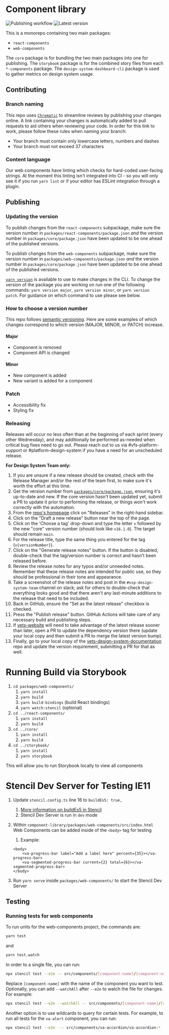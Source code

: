 # Component library

![Publishing workflow](https://github.com/department-of-veterans-affairs/component-library/actions/workflows/publish.yml/badge.svg)
![Latest version](https://img.shields.io/npm/v/@department-of-veterans-affairs/component-library)

This is a monorepo containing two main packages:

- `react-components`
- `web-components`

The `core` package is for bundling the two main packages into one for publishing. The `storybook` package is for the combined story files from each `*-components` package.
The `design-system-dashboard-cli` package is used to gather metrics on design system usage.

## Contributing

### Branch naming

This repo uses [`Chromatic`](https://www.chromatic.com/) to streamline reviews by publishing your changes online. A link containing your changes is automatically added to pull requests to aid others when reviewing your code. In order for this link to work, please follow these rules when naming your branch:

- Your branch must contain only lowercase letters, numbers and dashes
- Your branch must not exceed 37 characters

### Content language

Our web components have linting which checks for hard-coded user-facing strings. At the moment this linting isn't integrated into CI - so you will only see it if you run `yarn lint` or if your editor has ESLint integration through a plugin.

## Publishing

### Updating the version

To publish changes from the `react-components` subpackage, make sure the version number in `packages/react-components/package.json` _and_ the version number in `packages/core/package.json` have been updated to be one ahead of the published versions.

To publish changes from the `web-components` subpackage, make sure the version number in `packages/web-components/package.json` _and_ the version number in `packages/core/package.json` have been updated to be one ahead of the published versions.

[`yarn version`](https://yarnpkg.com/cli/version) is available to use to make changes in the CLI. To change the version of the package you are working on run one of the following commands: `yarn version major`, `yarn version minor`, or `yarn version patch`. For guidance on which command to use please see below.

### How to choose a version number

This repo follows [semantic versioning](https://semver.org/). Here are some examples of which changes correspond to which version (MAJOR, MINOR, or PATCH) increase.

#### Major

- Component is removed
- Component API is changed

#### Minor

- New component is added
- New variant is added for a component

### Patch

- Accessibility fix
- Styling fix

### Releasing

Releases will occur no less often than at the beginning of each sprint (every other Wednesday), and may additionally be performed as-needed when critical bug fixes need to go out. Please reach out to us via #vfs-platform-support or #platform-design-system if you have a need for an unscheduled release.

**For Design System Team only:**

1. If you are unsure if a new release should be created, check with the Release Manager and/or the rest of the team first, to make sure it's worth the effort at this time.
2. Get the version number from [`packages/core/package.json`](https://github.com/department-of-veterans-affairs/component-library/blob/main/packages/core/package.json#L4), ensuring it's up-to-date and new. If the core version hasn't been updated yet, submit a PR to update it prior to performing the release, or things won't work correctly with the automation.
3. From the [repo's homepage](https://github.com/department-of-veterans-affairs/component-library) click on "Releases" in the right-hand sidebar.
4. Click on the "Draft a new release" button near the top of the page.
5. Click on the 'Choose a tag' drop-down and type the letter `v` followed by the new "core" version number (should look like `v16.1.0`). The target should remain `main`.
6. For the release title, type the same thing you entered for the tag (`v{versionNumber}`).
7. Click on the "Generate release notes" button. If the button is disabled, double-check that the tag/version number is correct and hasn't been released before.
8. Review the release notes for any typos and/or unneeded notes. Remember that these release notes are intended for public use, so they should be professional in their tone and appearance.
9. Take a screenshot of the release notes and post in the `#vsp-design-system-team` channel on slack; ask for others to double-check that everything looks good and that there aren't any last-minute additions to the release that need to be included.
10. Back in GitHub, ensure the "Set as the latest release" checkbox is checked.
11. Press the "Publish release" button. GitHub Actions will take care of any necessary build and publishing steps.
12. If [vets-website](https://github.com/department-of-veterans-affairs/vets-website) will need to take advantage of the latest release sooner than later, open a PR to update the dependency version there (update your local copy and then submit a PR to merge the latest version bump).
13. Finally, go to your local copy of the [vets-design-system-documentation](https://github.com/department-of-veterans-affairs/vets-design-system-documentation) repo and update the version requirement, submitting a PR for that as well.

# Running Build via Storybook

1. `cd packages/web-components/`
    1. `yarn install`
    2. `yarn build`
    3. `yarn build-bindings` (build React bindings)
    4. `yarn watch:stencil` (optional)
2. `cd ../react-components/`
    1. `yarn install`
    2. `yarn build`
3. `cd ../core/`
    1. `yarn install`
    2. `yarn build`
4. `cd ../storybook/`
    1. `yarn install`
    2. `yarn storybook`

This will allow you to run Storybook locally to view all components

# Stencil Dev Server for Testing IE11

1. Update `stencil.config.ts` line 16 to `buildEs5: true,`
    1. [More information on buildEs5 in Stencil](https://stenciljs.com/docs/config#buildes5)
    2. Stencil Dev Server is run in `dev` mode
2. Within `component-library/packages/web-components/src/index.html` Web Components can be added inside of the `<body>` tag for testing
    1. Example:

    ```
    <body>
        <va-progress-bar label="Add a label here" percent={35}></va-progress-bar>
        <va-segmented-progress-bar current={2} total={6}></va-segmented-progress-bar>
    </body>
    ```

3. Run `yarn serve` inside `packages/web-components/` to start the Stencil Dev Server

## Testing

### Running tests for web components

To run units for the web-components project, the commands are:

```bash
yarn test
```

and

```bash
yarn test.watch
```

In order to a single file, you can run:

```bash
npx stencil test --e2e -- src/components/[component-name]/[component-name].e2e.ts
```

Replace `[component-name]` with the name of the component you want to test. Optionally, you can add `--watchAll` after `--e2e` to watch the file for changes. For example:

```bash
npx stencil test --e2e --watchAll -- src/components/[component-name]/[component-name].e2e.ts
```

Another option is to use wildcards to query for certain tests. For example, to run all tests for the `va-alert` component, you can run:

```bash
npx stencil test --e2e  -- src/components/va-accordion/va-accordion-*
```
